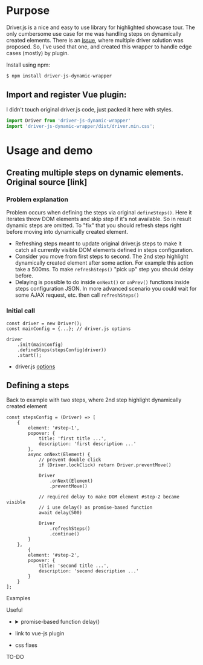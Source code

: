 # Purpose
Driver.js is a nice and easy to use library for highlighted showcase tour. The only cumbersome use case for me was handling steps on dynamically created elements. There is an [issue](https://github.com/kamranahmedse/driver.js/issues/162), where multiple driver solution was proposed. So, I've used that one, and created this wrapper to handle edge cases (mostly) by plugin.  

Install using npm:

```bash
$ npm install driver-js-dynamic-wrapper
```

## Import and register Vue plugin:

I didn't touch original driver.js code, just packed it here with styles.

```js
import Driver from 'driver-js-dynamic-wrapper'
import 'driver-js-dynamic-wrapper/dist/driver.min.css';
```

# Usage and demo

## Creating multiple steps on dynamic elements. Original source [link]

### Problem explanation

Problem occurs when defining the steps via original `defineSteps()`. Here it iterates throw DOM elements and skip step if it's not available. So in result dynamic steps are omitted. To "fix" that you should refresh steps right before moving into dynamically created element.

- Refreshing steps meant to update original driver.js steps to make it catch all currently visible DOM elements defined in steps configuration.
- Consider you move from first steps to second. The 2nd step highlight  dynamically created element after some action. For example this action take a 500ms. To make `refreshSteps()` "pick up" step you should delay before.
- Delaying is possible to do inside `onNext()` or  `onPrev()` functions inside steps configuration JSON. In more advanced scenario you could wait for some AJAX request, etc. then call `refreshSteps()`

### Initial call
```
const driver = new Driver();
const mainConfig = {...}; // driver.js options 

driver
    .init(mainConfig)
    .defineSteps(stepsConfig(driver))     
    .start();
```
* driver.js [options](https://github.com/kamranahmedse/driver.js#driver-definition)


## Defining a steps

Back to example with two steps, where 2nd step highlight dynamically created element
```
const stepsConfig = (Driver) => [
    {
        element: '#step-1',
        popover: {
            title: 'first title ...',
            description: 'first description ...'
        },
        async onNext(Element) {
            // prevent double click
            if (Driver.lockClick) return Driver.preventMove()

            Driver
                .onNext(Element)
                .preventMove()

            // required delay to make DOM element #step-2 became visible
            // i use delay() as promise-based function
            await delay(500)

            Driver
                .refreshSteps()
                .continue()
        }
    },
        {
        element: '#step-2',
        popover: {
            title: 'second title ...',
            description: 'second description ...'
        }
    }
];  
```

Examples

Useful


- <details>
    <summary>promise-based function delay()</summary>

    ```js
    function delay(ms) {
        return new Promise(resolve => setTimeout(resolve, ms));
    }   
    ```
    </details>
- link to vue-js plugin
- css fixes


TO-DO

